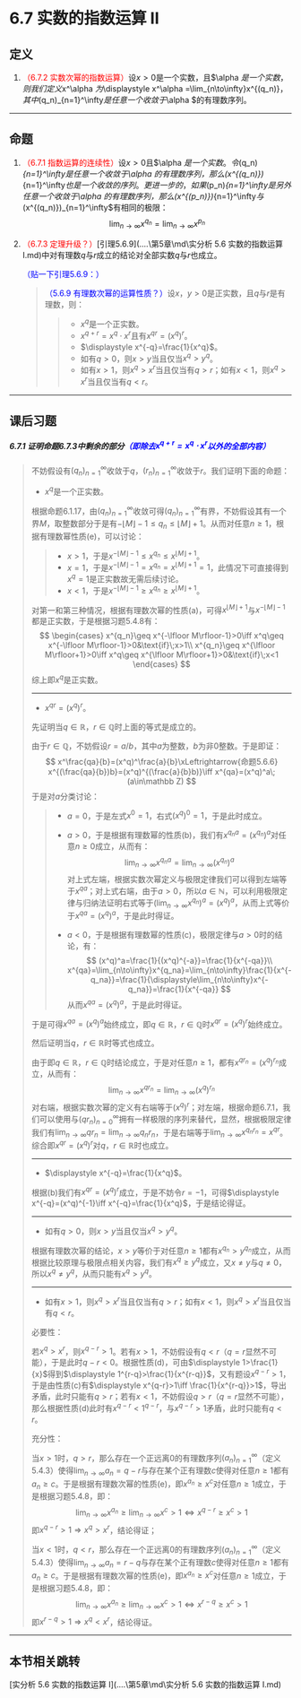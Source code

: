 # 6.7 实数的指数运算 II

## 定义

1. <font color=red>（6.7.2 实数次幂的指数运算）</font>设$x>0$是一个实数，且$\alpha $是一个实数，则我们定义$x^\alpha $为$\displaystyle x^\alpha =\lim_{n\to\infty}x^{(q_n)}$，其中$(q_n)_{n=1}^\infty$是任意一个收敛于$\alpha $的有理数序列。

---

## 命题

1. <font color=red>（6.7.1 指数运算的连续性）</font>设$x>0$且$\alpha $是一个实数。令$(q_n)_{n=1}^\infty$是任意一个收敛于$\alpha $的有理数序列，那么$(x^{(q_n)})_{n=1}^\infty$也是一个收敛的序列。更进一步的，如果$(p_n)_{n=1}^\infty$是另外任意一个收敛于$\alpha $的有理数序列，那么$(x^{(p_n)})_{n=1}^\infty$与$(x^{(q_n)})_{n=1}^\infty$有相同的极限：
   $$
   \lim_{n\to\infty}x^{q_n}=\lim_{n\to\infty}x^{p_n}
   $$

2. <font color=red>（6.7.3 定理升级？）</font>[引理5.6.9](..\..\第5章\md\实分析 5.6 实数的指数运算 I.md)中对有理数$q$与$r$成立的结论对全部实数$q$与$r$也成立。

   <font color=blue>（贴一下引理5.6.9：）</font>

   > <font color=blue>（5.6.9 有理数次幂的运算性质？）</font>设$x$，$y>0$是正实数，且$q$与$r$是有理数，则：
   >
   > > * $x^q$是一个正实数。
   > > * $x^{q+r}=x^q\cdot x^r$且有$x^{qr}=(x^q)^r$。
   > > * $\displaystyle x^{-q}=\frac{1}{x^q}$。
   > > * 如有$q>0$，则$x>y$当且仅当$x^q>y^q$。
   > > * 如有$x>1$，则$x^q>x^r$当且仅当有$q>r$；如有$x<1$，则$x^q>x^r$当且仅当有$q<r$。

---

## 课后习题

##### 6.7.1 证明命题6.7.3中剩余的部分<font color=blue>（即除去$x^{q+r}=x^q\cdot x^r$以外的全部内容）</font>

> 不妨假设有$(q_n)_{n=1}^\infty$收敛于$q$，$(r_n)_{n=1}^\infty$收敛于$r$。我们证明下面的命题：
>
> * $x^q$是一个正实数。
>
> 根据命题6.1.17，由$(q_n)_{n=1}^\infty$收敛可得$(q_n)_{n=1}^\infty$有界，不妨假设其有一个界$M$，取整数部分于是有$-\lfloor M\rfloor-1\leq q_n\leq\lfloor M\rfloor+1$。从而对任意$n\geq 1$，根据有理数幂性质(e)，可以讨论：
>
> > * $x>1$，于是$x^{-\lfloor M\rfloor-1}\leq x^{q_n}\leq x^{\lfloor M\rfloor+1}$。
> > * $x=1$，于是$x^{-\lfloor M\rfloor-1}=x^{q_n}=x^{\lfloor M\rfloor+1}=1$，此情况下可直接得到$x^q=1$是正实数故无需后续讨论。
> > * $x<1$，于是$x^{-\lfloor M\rfloor-1}\geq x^{q_n}\geq x^{\lfloor M\rfloor+1}$。
>
> 对第一和第三种情况，根据有理数次幂的性质(a)，可得$x^{\lfloor M\rfloor+1}$与$x^{-\lfloor M\rfloor-1}$都是正实数，于是根据习题5.4.8有：
> $$
> \begin{cases}
> x^{q_n}\geq x^{-\lfloor M\rfloor-1}>0\iff x^q\geq x^{-\lfloor M\rfloor-1}>0&\text{if}\;x>1\\
> x^{q_n}\geq x^{\lfloor M\rfloor+1}>0\iff x^q\geq x^{\lfloor M\rfloor+1}>0&\text{if}\;x<1
> \end{cases}
> $$
> 综上即$x^q$是正实数。
>
> ---
>
> * $x^{qr}=(x^q)^r$。
>
> 先证明当$q\in\mathbb R$，$r\in\mathbb Q$时上面的等式是成立的。
>
> 由于$r\in\mathbb Q$，不妨假设$r=a/b$，其中$a$为整数，$b$为非$0$整数。于是即证：
> $$
> x^\frac{qa}{b}=(x^q)^\frac{a}{b}\xLeftrightarrow{命题5.6.6} x^{(\frac{qa}{b})b}=(x^q)^{(\frac{a}{b}b)}\iff x^{qa}=(x^q)^a\;(a\in\mathbb Z)
> $$
> 于是对$a$分类讨论：
>
> > * $a=0$，于是左式$x^0=1$，右式$(x^q)^0=1$，于是此时成立。
> >
> > * $a>0$，于是根据有理数幂的性质(b)，我们有$x^{q_na}=(x^{q_n})^a$对任意$n\geq 0$成立，从而有：
> >   $$
> >   \lim_{n\to\infty}x^{q_na}=\lim_{n\to\infty}(x^{q_n})^a
> >   $$
> >   对上式左端，根据实数次幂定义与极限定律我们可以得到左端等于$x^{qa}$；对上式右端，由于$a>0$，所以$a\in\mathbb N$，可以利用极限定律与归纳法证明右式等于$\displaystyle\left(\lim_{n\to\infty}x^{q_n}\right)^a=(x^q)^a$，从而上式等价于$x^{qa}=(x^q)^a$，于是此时得证。
> >
> > * $a<0$，于是根据有理数幂的性质(c)，极限定律与$a>0$时的结论，有：
> >   $$
> >   (x^q)^a=\frac{1}{(x^q)^{-a}}=\frac{1}{x^{-qa}}\\
> >   x^{qa}=\lim_{n\to\infty}x^{q_na}=\lim_{n\to\infty}\frac{1}{x^{-q_na}}=\frac{1}{\displaystyle\lim_{n\to\infty}x^{-q_na}}=\frac{1}{x^{-qa}}
> >   $$
> >   从而$x^{qa}=(x^q)^a$，于是此时得证。
>
> 于是可得$x^{qa}=(x^q)^a$始终成立，即$q\in\mathbb R$，$r\in\mathbb Q$时$x^{qr}=(x^q)^r$始终成立。
>
> 然后证明当$q$，$r\in\mathbb R$时等式也成立。
>
> 由于即$q\in\mathbb R$，$r\in\mathbb Q$时结论成立，于是对任意$n\geq 1$，都有$x^{qr_n}=(x^q)^{r_n}$成立，从而有：
> $$
> \lim_{n\to\infty}x^{qr_n}=\lim_{n\to\infty}(x^q)^{r_n}
> $$
> 对右端，根据实数次幂的定义有右端等于$(x^q)^r$；对左端，根据命题6.7.1，我们可以使用与$(qr_n)_{n=0}^\infty$拥有一样极限的序列来替代，显然，根据极限定律我们有$\displaystyle\lim_{n\to\infty}qr_n=\lim_{n\to\infty}q_nr_n$，于是右端等于$\displaystyle\lim_{n\to\infty}x^{q_nr_n}=x^{qr}$。综合即$x^{qr}=(x^q)^r$对$q$，$r\in\mathbb R$时也成立。
>
> ---
>
> * $\displaystyle x^{-q}=\frac{1}{x^q}$。
>
> 根据(b)我们有$x^{qr}=(x^q)^r$成立，于是不妨令$r=-1$，可得$\displaystyle x^{-q}=(x^q)^{-1}\iff x^{-q}=\frac{1}{x^q}$，于是结论得证。
>
> ---
>
> * 如有$q>0$，则$x>y$当且仅当$x^q>y^q$。
>
> 根据有理数次幂的结论，$x>y$等价于对任意$n\geq1$都有$x^{q_n}>y^{q_n}$成立，从而根据比较原理与极限点相关内容，我们有$x^q\geq y^q$成立，又$x\ne y$与$q\ne0$，所以$x^q\ne y^q$，从而只能有$x^q>y^q$。
>
> ---
>
> * 如有$x>1$，则$x^q>x^r$当且仅当有$q>r$；如有$x<1$，则$x^q>x^r$当且仅当有$q<r$。
>
> 必要性：
>
> 若$x^q>x^r$，则$x^{q-r}>1$。若有$x>1$，不妨假设有$q<r$（$q=r$显然不可能），于是此时$q-r<0$。根据性质(d)，可由$\displaystyle 1>\frac{1}{x}$得到$\displaystyle 1^{r-q}>\frac{1}{x^{r-q}}$，又有题设$x^{q-r}>1$，于是由性质(c)有$\displaystyle x^{q-r}>1\iff \frac{1}{x^{r-q}}>1$，导出矛盾，此时只能有$q>r$；若有$x<1$，不妨假设$q>r$（$q=r$显然不可能），那么根据性质(d)此时有$x^{q-r}<1^{q-r}$，与$x^{q-r}>1$矛盾，此时只能有$q<r$。
>
> 充分性：
>
> 当$x>1$时，$q>r$，那么存在一个正远离$0$的有理数序列$(a_n)_{n=1}^\infty$（定义5.4.3）使得$\displaystyle\lim_{n\to\infty}a_n=q-r$与存在某个正有理数$c$使得对任意$n\geq 1$都有$a_n\geq c$。于是根据有理数次幂的性质(e)，即$x^{a_n}\geq x^c$对任意$n\geq 1$成立，于是根据习题5.4.8，即：
> $$
> \lim_{n\to\infty}x^{a_n}\geq\lim_{n\to\infty}x^c>1\iff x^{q-r}\geq x^c>1
> $$
> 即$x^{q-r}>1\Longrightarrow x^q>x^r$，结论得证；
>
> 当$x<1$时，$q<r$，那么存在一个正远离$0$的有理数序列$(a_n)_{n=1}^\infty$（定义5.4.3）使得$\displaystyle\lim_{n\to\infty}a_n=r-q$与存在某个正有理数$c$使得对任意$n\geq 1$都有$a_n\geq c$。于是根据有理数次幂的性质(e)，即$x^{a_n}\geq x^c$对任意$n\geq 1$成立，于是根据习题5.4.8，即：
> $$
> \lim_{n\to\infty}x^{a_n}\geq\lim_{n\to\infty}x^c>1\iff x^{r-q}\geq x^c>1
> $$
> 即$x^{r-q}>1\Longrightarrow x^q<x^r$，结论得证。

---

## 本节相关跳转

[实分析 5.6 实数的指数运算 I](..\..\第5章\md\实分析 5.6 实数的指数运算 I.md)

